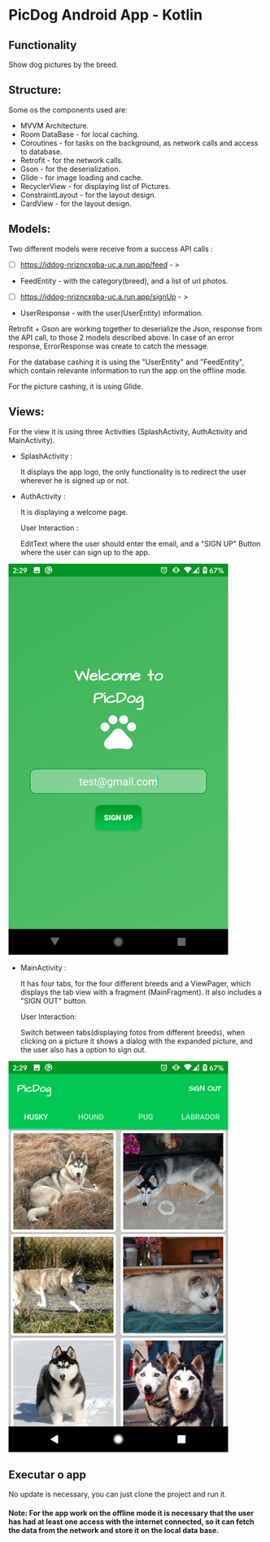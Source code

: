 # PicDog Android App - Kotlin

## Functionality

Show dog pictures by the breed.

## Structure:
Some os the components used are:

- MVVM Architecture.
- Room DataBase - for local caching.
- Coroutines - for tasks on the background, as network calls and access to database.
- Retrofit - for the network calls.
- Gson - for the deserialization.
- Glide - for image loading and cache.
- RecyclerView - for displaying list of Pictures.
- ConstraintLayout - for the layout design.
- CardView - for the layout design.


## Models:
Two different models were receive from a success API calls :

- [ ] https://iddog-nrizncxqba-uc.a.run.app/feed - >
- FeedEntity - with the category(breed), and a list of url photos.

- [ ] https://iddog-nrizncxqba-uc.a.run.app/signUp - >
- UserResponse - with the user(UserEntity) information.

Retrofit + Gson are working together to deserialize the Json, response from the API call, to those 2 models described above.
In case of an error response, ErrorResponse was create to catch the message.

For the database cashing it is using the "UserEntity" and "FeedEntity", which contain relevante information to run the app on the offline mode.

For the picture cashing, it is using Glide.

## Views:
For the view it is using three Activities (SplashActivity, AuthActivity and MainActivity).

- SplashActivity : 

    It displays the app logo, the only functionality is to redirect the user wherever he is signed up or not.

- AuthActivity : 

    It is displaying a welcome page.

    User Interaction : 

    EditText where the user should enter the email, and a "SIGN UP" Button where the user can sign up to the app.

![alt text](https://github.com/kiviabrito/PicDog/blob/master/Screenshot_AuthActivity.png) 

- MainActivity : 

    It has four tabs, for the four different breeds and a ViewPager, which displays the tab view with a fragment (MainFragment).
    It also includes a "SIGN OUT" button.

    User Interaction:

    Switch between tabs(displaying fotos from different breeds), when clicking on a picture it shows a dialog with the expanded picture, and the user also has a option to sign out.


![alt text](https://github.com/kiviabrito/PicDog/blob/master/Screenshot_MainActivity.png) 


## Executar o app

No update is necessary, you can just clone the project and run it.
#### Note: For the app work on the offline mode it is necessary that the user has had at least one access with the internet connected, so it can fetch the data from the network and store it on the local data base.
